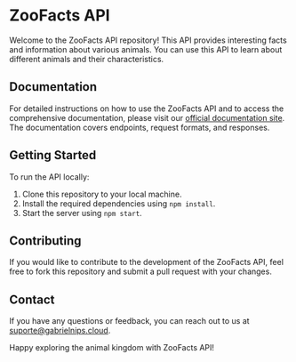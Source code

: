 # ZooFacts API

Welcome to the ZooFacts API repository! This API provides interesting facts and information about various animals. You can use this API to learn about different animals and their characteristics.

## Documentation

For detailed instructions on how to use the ZooFacts API and to access the comprehensive documentation, please visit our [official documentation site](https://zoofactsapi.gabrielnips.cloud/). The documentation covers endpoints, request formats, and responses.

## Getting Started

To run the API locally:

1. Clone this repository to your local machine.
2. Install the required dependencies using `npm install`.
3. Start the server using `npm start`.

## Contributing

If you would like to contribute to the development of the ZooFacts API, feel free to fork this repository and submit a pull request with your changes.

## Contact

If you have any questions or feedback, you can reach out to us at suporte@gabrielnips.cloud.

Happy exploring the animal kingdom with ZooFacts API!
